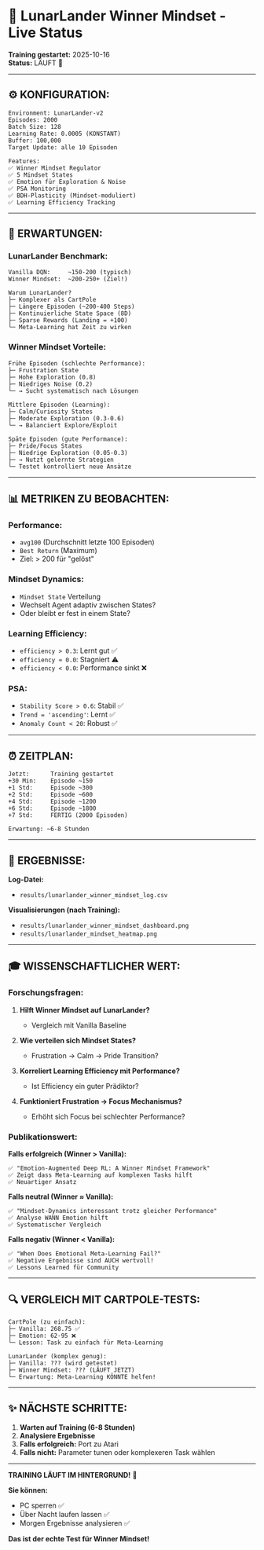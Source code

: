 # 🚀 LunarLander Winner Mindset - Live Status

**Training gestartet:** 2025-10-16  
**Status:** LÄUFT 🔄

---

## ⚙️ KONFIGURATION:

```
Environment: LunarLander-v2
Episodes: 2000
Batch Size: 128
Learning Rate: 0.0005 (KONSTANT)
Buffer: 100,000
Target Update: alle 10 Episoden

Features:
✅ Winner Mindset Regulator
✅ 5 Mindset States
✅ Emotion für Exploration & Noise
✅ PSA Monitoring
✅ BDH-Plasticity (Mindset-moduliert)
✅ Learning Efficiency Tracking
```

---

## 🎯 ERWARTUNGEN:

### LunarLander Benchmark:
```
Vanilla DQN:     ~150-200 (typisch)
Winner Mindset:  ~200-250+ (Ziel!)

Warum LunarLander?
├─ Komplexer als CartPole
├─ Längere Episoden (~200-400 Steps)
├─ Kontinuierliche State Space (8D)
├─ Sparse Rewards (Landing = +100)
└─ Meta-Learning hat Zeit zu wirken
```

### Winner Mindset Vorteile:
```
Frühe Episoden (schlechte Performance):
├─ Frustration State
├─ Hohe Exploration (0.8)
├─ Niedriges Noise (0.2)
└─ → Sucht systematisch nach Lösungen

Mittlere Episoden (Learning):
├─ Calm/Curiosity States
├─ Moderate Exploration (0.3-0.6)
└─ → Balanciert Explore/Exploit

Späte Episoden (gute Performance):
├─ Pride/Focus States
├─ Niedrige Exploration (0.05-0.3)
├─ → Nutzt gelernte Strategien
└─ Testet kontrolliert neue Ansätze
```

---

## 📊 METRIKEN ZU BEOBACHTEN:

### Performance:
- `avg100` (Durchschnitt letzte 100 Episoden)
- `Best Return` (Maximum)
- Ziel: > 200 für "gelöst"

### Mindset Dynamics:
- `Mindset State` Verteilung
- Wechselt Agent adaptiv zwischen States?
- Oder bleibt er fest in einem State?

### Learning Efficiency:
- `efficiency > 0.3`: Lernt gut ✅
- `efficiency ≈ 0.0`: Stagniert ⚠️
- `efficiency < 0.0`: Performance sinkt ❌

### PSA:
- `Stability Score > 0.6`: Stabil ✅
- `Trend = 'ascending'`: Lernt ✅
- `Anomaly Count < 20`: Robust ✅

---

## ⏰ ZEITPLAN:

```
Jetzt:      Training gestartet
+30 Min:    Episode ~150
+1 Std:     Episode ~300
+2 Std:     Episode ~600
+4 Std:     Episode ~1200
+6 Std:     Episode ~1800
+7 Std:     FERTIG (2000 Episoden)

Erwartung: ~6-8 Stunden
```

---

## 📁 ERGEBNISSE:

**Log-Datei:**
- `results/lunarlander_winner_mindset_log.csv`

**Visualisierungen (nach Training):**
- `results/lunarlander_winner_mindset_dashboard.png`
- `results/lunarlander_mindset_heatmap.png`

---

## 🎓 WISSENSCHAFTLICHER WERT:

### Forschungsfragen:

1. **Hilft Winner Mindset auf LunarLander?**
   - Vergleich mit Vanilla Baseline
   
2. **Wie verteilen sich Mindset States?**
   - Frustration → Calm → Pride Transition?
   
3. **Korreliert Learning Efficiency mit Performance?**
   - Ist Efficiency ein guter Prädiktor?

4. **Funktioniert Frustration → Focus Mechanismus?**
   - Erhöht sich Focus bei schlechter Performance?

### Publikationswert:

**Falls erfolgreich (Winner > Vanilla):**
```
✅ "Emotion-Augmented Deep RL: A Winner Mindset Framework"
✅ Zeigt dass Meta-Learning auf komplexen Tasks hilft
✅ Neuartiger Ansatz
```

**Falls neutral (Winner ≈ Vanilla):**
```
✅ "Mindset-Dynamics interessant trotz gleicher Performance"
✅ Analyse WANN Emotion hilft
✅ Systematischer Vergleich
```

**Falls negativ (Winner < Vanilla):**
```
✅ "When Does Emotional Meta-Learning Fail?"
✅ Negative Ergebnisse sind AUCH wertvoll!
✅ Lessons Learned für Community
```

---

## 🔍 VERGLEICH MIT CARTPOLE-TESTS:

```
CartPole (zu einfach):
├─ Vanilla: 268.75 ✅
├─ Emotion: 62-95 ❌
└─ Lesson: Task zu einfach für Meta-Learning

LunarLander (komplex genug):
├─ Vanilla: ??? (wird getestet)
├─ Winner Mindset: ??? (LÄUFT JETZT)
└─ Erwartung: Meta-Learning KÖNNTE helfen!
```

---

## ✨ NÄCHSTE SCHRITTE:

1. **Warten auf Training (6-8 Stunden)**
2. **Analysiere Ergebnisse**
3. **Falls erfolgreich:** Port zu Atari
4. **Falls nicht:** Parameter tunen oder komplexeren Task wählen

---

**TRAINING LÄUFT IM HINTERGRUND!** 🚀

**Sie können:**
- PC sperren ✅
- Über Nacht laufen lassen ✅
- Morgen Ergebnisse analysieren ✅

**Das ist der echte Test für Winner Mindset!**


